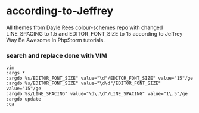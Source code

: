 # according-to-Jeffrey
All themes from Dayle Rees colour-schemes repo with changed LINE_SPACING to 1.5 and EDITOR_FONT_SIZE to 15 according to Jeffrey Way Be Awesome In PhpStorm tutorials.
### search and replace done with VIM
```
vim
:args *
:argdo %s/EDITOR_FONT_SIZE" value="\d"/EDITOR_FONT_SIZE" value="15"/ge
:argdo %s/EDITOR_FONT_SIZE" value="\d\d"/EDITOR_FONT_SIZE" value="15"/ge
:argdo %s/LINE_SPACING" value="\d\.\d"/LINE_SPACING" value="1\.5"/ge
:argdo update
:qa
```
